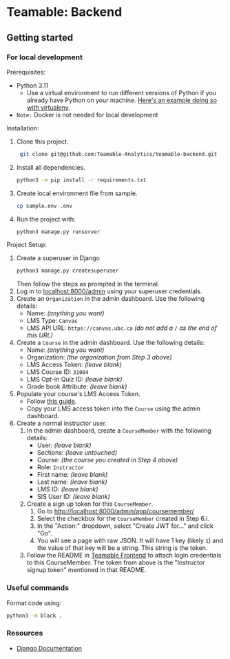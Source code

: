 # Teamable: Backend

## Getting started

### For local development

Prerequisites:

- Python 3.11
    - Use a virtual environment to run different versions of Python if you already have Python on your
      machine. [Here's an example doing so with virtualenv](https://www.freecodecamp.org/news/how-to-setup-virtual-environments-in-python/).
- `Note:` Docker is not needed for local development

Installation:

1. Clone this project.
   ```bash
    git clone git@github.com:Teamable-Analytics/teamable-backend.git
   ```
2. Install all dependencies.
   ```bash
   python3 -m pip install -r requirements.txt
   ```
3. Create local environment file from sample.
   ```bash
   cp sample.env .env
   ```
4. Run the project with:
   ```bash
   python3 manage.py runserver
   ```

Project Setup:

1. Create a superuser in Django
   ```bash
   python3 manage.py createsuperuser
   ```
   Then follow the steps as prompted in the terminal.
2. Log in to [localhost:8000/admin](localhost:8000/admin) using your superuser credentials.
3. Create an `Organization` in the admin dashboard. Use the following details:
    - Name: _(anything you want)_
    - LMS Type: `Canvas`
    - LMS API URL: `https://canvas.ubc.ca` _(do not add a `/` as the end of this URL)_
4. Create a `Course` in the admin dashboard. Use the following details:
    - Name: _(anything you want)_
    - Organization: _(the organization from Step 3 above)_
    - LMS Access Token: _(leave blank)_
    - LMS Course ID: `31084`
    - LMS Opt-in Quiz ID: _(leave blank)_
    - Grade book Attribute: _(leave blank)_
5. Populate your course's LMS Access Token.
    - Follow [this guide](https://www.loom.com/share/d11258d2435942edb2c67e0eaeaad520).
    - Copy your LMS access token into the `Course` using the admin dashboard.
6. Create a normal instructor user.
    1. In the admin dashboard, create a `CourseMember` with the following details:
        - User: _(leave blank)_
        - Sections: _(leave untouched)_
        - Course: _(the course you created in Step 4 above)_
        - Role: `Instructor`
        - First name: _(leave blank)_
        - Last name: _(leave blank)_
        - LMS ID: _(leave blank)_
        - SIS User ID: _(leave blank)_
    2. Create a sign up token for this `CourseMember`.
       1. Go to [http://localhost:8000/admin/app/coursemember/](http://localhost:8000/admin/app/coursemember/)
       2. Select the checkbox for the `CourseMember` created in Step 6.i.
       3. In the "Action:" dropdown, select "Create JWT for..." and click "Go".
       4. You will see a page with raw JSON. It will have 1 key (likely `1`) and the value of that key will be a string. This string is the token.
    3. Follow the README in [Teamable Frontend](https://github.com/Teamable-Analytics/teamable-frontend) to attach login
        credentials to this CourseMember. The token from above is the "Instructor signup token" mentioned in that README.

### Useful commands

Format code using:
```bash
python3 -m black .
```

### Resources

- [Django Documentation](https://docs.djangoproject.com/en/5.0/)